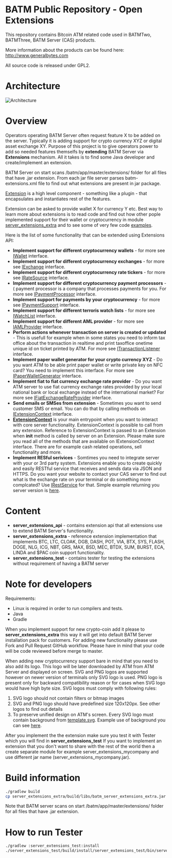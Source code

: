 BATM Public Repository - Open Extensions
===========

This repository contains Bitcoin ATM related code used in BATMTwo, BATMThree, BATM Server (CAS) products.

More information about the products can be found here: http://www.generalbytes.com


All source code is released under GPL2.

Architecture
========
![Architecture](https://raw.githubusercontent.com/GENERALBYTESCOM/batm_public/master/doc/open_extensions.png)



Overview
========
Operators operating BATM Server often request feature X to be added on the server. Typically it is adding support for crypto currency XYZ or digital asset exchange XY. 
Purpose of this project is to give operators power to add so needed features themselfs by **extending** BATM Server via **Extensions** mechanism.
All it takes is to find some Java developer and create/implement an extension.

BATM Server on start scans /batm/app/master/extensions/ folder for all files that have .jar extension.
From each jar file server parses batm-extensions.xml file to find out what extensions are present in jar package.

<a href="https://github.com/GENERALBYTESCOM/batm_public/blob/master/server_extensions_api/src/main/java/com/generalbytes/batm/server/extensions/IExtension.java">Extension</a> is a high level component - something like a plugin - that encapsulates and instantiates rest of the features.

Extension can be asked to provide wallet X for currency Y etc. Best way to learn more about extensions is to read code and find out how other pople implemented support for their wallet or cryptocurrency in module <a href="https://github.com/GENERALBYTESCOM/batm_public/blob/master/server_extensions_extra">server_extensions_extra</a> and to see some of very few code <a href="https://github.com/GENERALBYTESCOM/batm_public/blob/master/server_extensions_extra/src/main/java/com/generalbytes/batm/server/extensions/extra/examples">examples</a>.

Here is the list of some functionality that can be extended using Extensions API:
* **Implement support for different cryptocurrency wallets** - for more see <a href="https://github.com/GENERALBYTESCOM/batm_public/blob/master/server_extensions_api/src/main/java/com/generalbytes/batm/server/extensions/IWallet.java">IWallet</a> interface.
* **Implement support for different cryptocurrency exchanges** - for more see <a href="https://github.com/GENERALBYTESCOM/batm_public/blob/master/server_extensions_api/src/main/java/com/generalbytes/batm/server/extensions/IExchange.java">IExchange</a> interface.
* **Implement support for different cryptocurrency rate tickers** - for more see <a href="https://github.com/GENERALBYTESCOM/batm_public/blob/master/server_extensions_api/src/main/java/com/generalbytes/batm/server/extensions/IRateSource.java">IRateSource</a> interface.
* **Implement support for different cryptocurrency payment processors** - ( payment processor is a company that processes payments for you. For more see <a href="https://github.com/GENERALBYTESCOM/batm_public/blob/master/server_extensions_api/src/main/java/com/generalbytes/batm/server/extensions/IPaymentProcessor.java">IPaymentProcessor</a> interface.
* **Implement support for payments by your cryptocurrency** - for more see <a href="https://github.com/GENERALBYTESCOM/batm_public/blob/master/server_extensions_api/src/main/java/com/generalbytes/batm/server/extensions/payment/IPaymentSupport.java">IPaymentSupport</a> interface.
* **Implement support for different terroris watch lists** - for more see <a href="https://github.com/GENERALBYTESCOM/batm_public/blob/master/server_extensions_api/src/main/java/com/generalbytes/batm/server/extensions/watchlist/IWatchList.java">IWatchList</a> interface.
* **Implement support for different AML provider** - for more see <a href="https://github.com/GENERALBYTESCOM/batm_public/blob/master/server_extensions_api/src/main/java/com/generalbytes/batm/server/extensions/aml/IAMLProvider.java">IAMLProvider</a> interface.
* **Perform actions whenever transaction on server is created or updated** - This is usefull for example when in some states you need to inform tax office about the transaction in realtime and print taxoffice onetime unique id on ticket printed by ATM. For more see <a href="https://github.com/GENERALBYTESCOM/batm_public/blob/master/server_extensions_api/src/main/java/com/generalbytes/batm/server/extensions/ITransactionListener.java">ITransactionListener</a> interface.
* **Implement paper wallet generator for your crypto currency XYZ** - Do you want ATM to be able print paper wallet or write private key on NFC card? You need to implement this interface. For more see <a href="https://github.com/GENERALBYTESCOM/batm_public/blob/master/server_extensions_api/src/main/java/com/generalbytes/batm/server/extensions/IPaperWalletGenerator.java">IPaperWalletGenerator</a> interface.
* **Implement fiat to fiat currency exchange rate provider** - Do you want ATM server to use fiat currency exchange rates provided by your local national bank or local exchange instead of the international market? For more see <a href="https://github.com/GENERALBYTESCOM/batm_public/blob/master/server_extensions_api/src/main/java/com/generalbytes/batm/server/extensions/IFiatExchangeRateProvider.java">IFiatExchangeRateProvider</a> interface.
* **Send emails or SMSes from extension** - Sometimes you want to send customer SMS or email. You can do that by calling methods on <a href="https://github.com/GENERALBYTESCOM/batm_public/blob/master/server_extensions_api/src/main/java/com/generalbytes/batm/server/extensions/IExtensionContext.java">IExtensionContext</a> interface. 
* **<a href="https://github.com/GENERALBYTESCOM/batm_public/blob/master/server_extensions_api/src/main/java/com/generalbytes/batm/server/extensions/IExtensionContext.java">ExtensionContext</a>** is your main entrypoint when you want to interact with core server functionality.
ExtensionContext is possible to call from any extension. Reference to ExtensionContext is passed to an Extension when **init** method is called by server on an Extension. Please make sure you read all of the methods that are available on IExtensionContext interface. There are for example cash related operations, sell functionality and more.
* **Implement RESful serivices** - Somtimes you need to integrate server with your or 3rd party system. Extensions enable you to create quickly and easily RESTful service that receives and sends data via JSON and HTTPS. Do you want your website to contact your CAS server to find out what is the exchange rate on your terminal or do something more complcated? Use <a href="https://github.com/GENERALBYTESCOM/batm_public/blob/master/server_extensions_api/src/main/java/com/generalbytes/batm/server/extensions/IRestService.java">IRestService</a> for that. Simple example returning you server version is <a href="https://github.com/GENERALBYTESCOM/batm_public/blob/master/server_extensions_extra/src/main/java/com/generalbytes/batm/server/extensions/extra/examples/rest">here</a>.

Content
=======
* **server_extensions_api** - contains extension api that all extensions use to extend BATM Server's functionality.
* **server_extensions_extra** - reference extension implementation that implements BTC, LTC, CLOAK, DGB, DASH, POT, VIA, BTX, SYS, FLASH, DOGE, NLG, ICG, NBT, GRS, MAX, BSD, MEC, BTDX, SUM, BURST, ECA, LINDA and $PAC coin support functionality.
* **server_extensions_test** - contains tester for testing the extensions without requirement of having a BATM server

Note for developers
==========

Requirements:
* Linux is required in order to run compilers and tests.
* Java
* Gradle

When you implement support for new crypto-coin add it please to **server_extensions_extra** this way it will get into default BATM Server installation pack for customers. 
For adding new functionality please use Fork and Pull Request GitHub workflow. Please have in mind that your code will be code reviewed before merge to master.

When adding new cryptocurrency support bare in mind that you need to also add its logo. This logo will be later downloaded by ATM from ATM Server and displayed on screen. SVG and PNG logos are supported however on newer version of terminals only SVG logo is used. PNG logo is present only for backward compatibility reason or for cases when SVG logo would have high byte size.
SVG logos must comply with following rules:
1. SVG logo should not contain filters or bitmap images
2. SVG and PNG logo should have predefined size 120x120px. See other logos to find out details
3. To preserve unified design on ATM's screen. Every SVG logo must contain background from <a href="https://github.com/GENERALBYTESCOM/batm_public/blob/master/server_extensions_extra/src/main/resources/template.svg">template.svg</a>. Example use of background you can see <a href="https://github.com/GENERALBYTESCOM/batm_public/blob/master/server_extensions_extra/src/main/resources/lisk.svg">here</a>.


After you implement the the extension make sure you test it with Tester which you will find in **server_extensions_test**
If you want to implement an extension that you don't want to share with the rest of the world then a create separate module for example server_extensions_mycompany and use different jar name (server_extensions_mycompany.jar). 

Build information
=================
```bash
./gradlew build
cp server_extensions_extra/build/libs/batm_server_extensions_extra.jar /batm/app/master/extensions/
```
Note that BATM server scans on start /batm/app/master/extensions/ folder for all files that have .jar extension.

How to run Tester
==========
```bash
./gradlew :server_extensions_test:install
./server_extensions_test/build/install/server_extensions_test/bin/server_extensions_test
```
